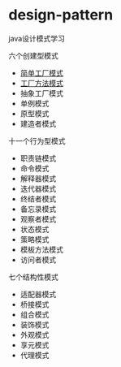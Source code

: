 # design-pattern
java设计模式学习

六个创建型模式
* [简单工厂模式](https://github.com/Gavinwgq/design-pattern/tree/master/src/main/java/create/simplefactory)
* [工厂方法模式](https://github.com/Gavinwgq/design-pattern/tree/master/src/main/java/create/factorymethod)
* 抽象工厂模式
* 单例模式
* 原型模式
* 建造者模式

十一个行为型模式
* 职责链模式
* 命令模式
* 解释器模式
* 迭代器模式
* 终结者模式
* 备忘录模式
* 观察者模式
* 状态模式
* 策略模式
* 模板方法模式
* 访问者模式

七个结构性模式
* 适配器模式
* 桥接模式
* 组合模式
* 装饰模式
* 外观模式
* 享元模式
* 代理模式
